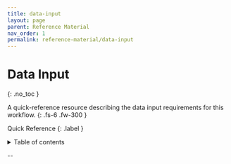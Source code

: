 ```yaml
---
title: data-input
layout: page
parent: Reference Material
nav_order: 1
permalink: reference-material/data-input
---
```


# Data Input
{: .no_toc }

A quick-reference resource describing the data input requirements for this workflow.
{: .fs-6 .fw-300 }

Quick Reference
{: .label }

<details markdown="block">
  <summary>
    Table of contents
  </summary>
  {: .text-delta }
1. TOC
{:toc}
</details>

--